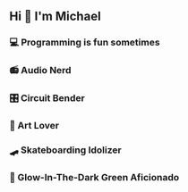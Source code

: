 ## Hi 🐸 I'm Michael

### 💻 Programming is fun sometimes
### 📻 Audio Nerd
### 🎛 Circuit Bender
### 🎨 Art Lover
### 🛹 Skateboarding Idolizer
### 🥽 Glow-In-The-Dark Green Aficionado

